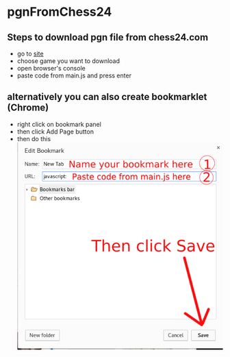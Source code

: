 # pgnFromChess24
## Steps to download pgn file from chess24.com
* go to [site](chess24.com)
* choose game you want to download
* open browser's console
* paste code from main.js and press enter

## alternatively you can also create bookmarklet (Chrome)
* right click on bookmark panel 
* then click Add Page button
* then do this 
![addBookmarklet](create_bookmark.png)
